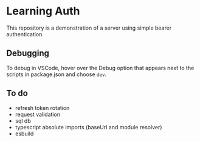 # Learning Auth

This repository is a demonstration of a server using simple bearer authentication.

## Debugging

To debug in VSCode, hover over the Debug option that appears next to the scripts in package.json and choose `dev`.

## To do

- refresh token rotation
- request validation
- sql db
- typescript absolute imports (baseUrl and module resolver)
- esbuild
